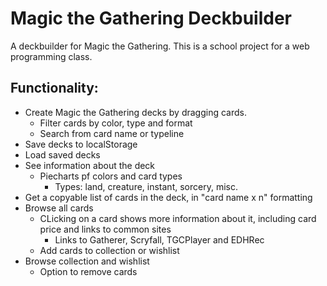 # Magic the Gathering Deckbuilder

A deckbuilder for Magic the Gathering. This is a school project for a web programming class.

## Functionality:

* Create Magic the Gathering decks by dragging cards.
    * Filter cards by color, type and format
    * Search from card name or typeline
* Save decks to localStorage
* Load saved decks
* See information about the deck
    * Piecharts pf colors and card types
        * Types: land, creature, instant, sorcery, misc.
* Get a copyable list of cards in the deck, in "card name x n" formatting
* Browse all cards
    * CLicking on a card shows more information about it, including card price and links to common sites
        * Links to Gatherer, Scryfall, TGCPlayer and EDHRec
    * Add cards to collection or wishlist
* Browse collection and wishlist
    * Option to remove cards
    
